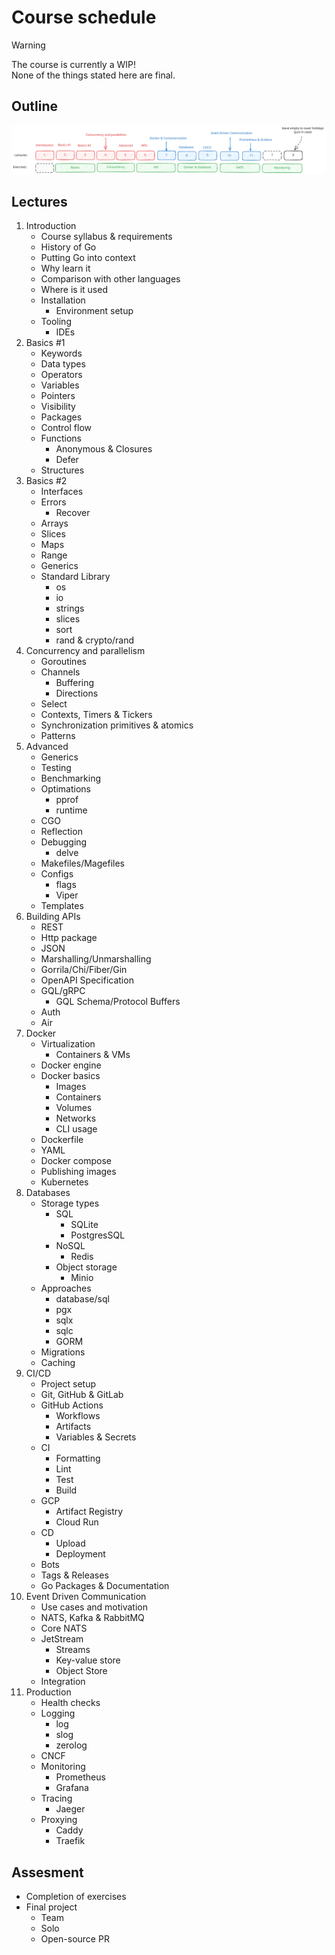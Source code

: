 # Course schedule

> [!WARNING]
> The course is currently a WIP! \
> None of the things stated here are final.

## Outline

![Schedule outline](./assets/semester-outline-sketch.svg)

## Lectures

1. Introduction
    - Course syllabus & requirements
    - History of Go
    - Putting Go into context
    - Why learn it
    - Comparison with other languages
    - Where is it used
    - Installation
        - Environment setup
    - Tooling
        - IDEs
2. Basics #1
    - Keywords
    - Data types
    - Operators
    - Variables
    - Pointers
    - Visibility
    - Packages
    - Control flow
    - Functions
        - Anonymous & Closures
        - Defer
    - Structures
3. Basics #2
    - Interfaces
    - Errors
        - Recover
    - Arrays
    - Slices
    - Maps
    - Range
    - Generics
    - Standard Library
        - os
        - io
        - strings
        - slices
        - sort
        - rand & crypto/rand
4. Concurrency and parallelism
    - Goroutines
    - Channels
        - Buffering
        - Directions
    - Select
    - Contexts, Timers & Tickers
    - Synchronization primitives & atomics
    - Patterns
5. Advanced
    - Generics
    - Testing
    - Benchmarking
    - Optimations
        - pprof
        - runtime
    - CGO
    - Reflection
    - Debugging
        - delve
    - Makefiles/Magefiles
    - Configs
        - flags
        - Viper
    - Templates
6. Building APIs
    - REST
    - Http package
    - JSON
    - Marshalling/Unmarshalling
    - Gorrila/Chi/Fiber/Gin
    - OpenAPI Specification
    - GQL/gRPC
        - GQL Schema/Protocol Buffers
    - Auth
    - Air
7. Docker
    - Virtualization 
        - Containers & VMs
    - Docker engine
    - Docker basics
        - Images
        - Containers
        - Volumes
        - Networks
        - CLI usage
    - Dockerfile
    - YAML
    - Docker compose
    - Publishing images
    - Kubernetes
8. Databases
    - Storage types
        - SQL
            - SQLite
            - PostgresSQL
        - NoSQL
            - Redis
        - Object storage
            - Minio
    - Approaches
        - database/sql
        - pgx
        - sqlx
        - sqlc
        - GORM
    - Migrations
    - Caching
9. CI/CD
    - Project setup
    - Git, GitHub & GitLab
    - GitHub Actions
        - Workflows
        - Artifacts
        - Variables & Secrets
    - CI
        - Formatting
        - Lint
        - Test
        - Build
    - GCP
        - Artifact Registry
        - Cloud Run
    - CD
        - Upload
        - Deployment
    - Bots
    - Tags & Releases
    - Go Packages & Documentation
10. Event Driven Communication
    - Use cases and motivation
    - NATS, Kafka & RabbitMQ
    - Core NATS
    - JetStream
        - Streams
        - Key-value store
        - Object Store
    - Integration
11. Production
    - Health checks
    - Logging
        - log
        - slog
        - zerolog
    - CNCF
    - Monitoring
        - Prometheus
        - Grafana
    - Tracing
        - Jaeger
    - Proxying
        - Caddy
        - Traefik

## Assesment

- Completion of exercises
- Final project
    - Team
    - Solo
    - Open-source PR
